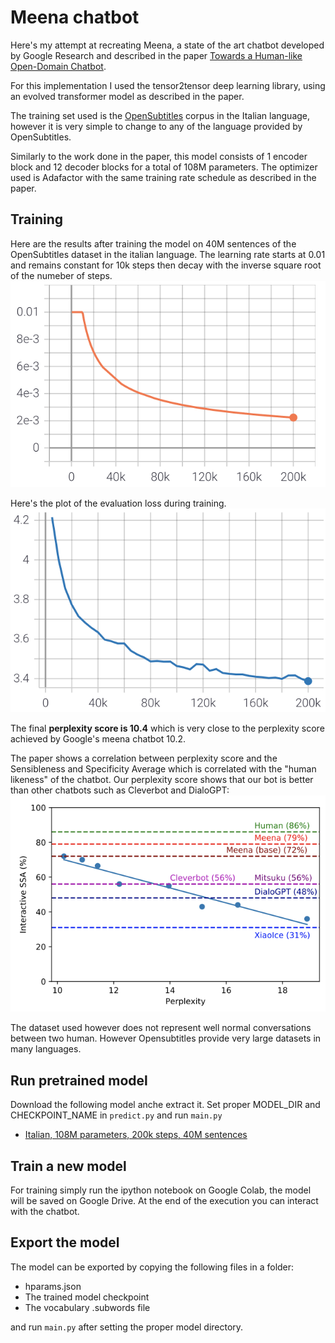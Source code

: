 # Meena chatbot
Here's my attempt at recreating Meena, a state of the art chatbot developed by Google Research and described in the paper [Towards a Human-like Open-Domain Chatbot](https://arxiv.org/pdf/2001.09977.pdf).

For this implementation I used the tensor2tensor deep learning library, using an evolved transformer model as described in the paper.

The training set used is the [OpenSubtitles](https://opus.nlpl.eu/OpenSubtitles-v2018.php) corpus in the Italian language, however it is very simple to change to any of the language provided by OpenSubtitles.

Similarly to the work done in the paper, this model consists of 1 encoder block and 12 decoder blocks for a total of 108M parameters. The optimizer used is Adafactor with the same training rate schedule as described in the paper.

## Training
Here are the results after training the model on 40M sentences of the OpenSubtitles dataset in the italian language.
The learning rate starts at 0.01 and remains constant for 10k steps then decay with the inverse square root of the numeber of steps.
![Learning rate schedule](images/learning_rate.png)

Here's the plot of the evaluation loss during training.
![Evaluation loss plot](images/training.png)

The final **perplexity score is 10.4** which is very close to the perplexity score achieved by Google's meena chatbot 10.2. 

The paper shows a correlation between perplexity score and the Sensibleness and
Specificity Average which is correlated with the "human likeness" of the chatbot. Our perplexity score shows that our bot is better than other chatbots such as Cleverbot and DialoGPT:
![Perplexity SSA correlation](images/perplexity_SSA.png)

The dataset used however does not represent well normal conversations between two human. However Opensubtitles provide very large datasets in many languages.


## Run pretrained model
Download the following model anche extract it. Set proper MODEL_DIR and CHECKPOINT_NAME in `predict.py` and run `main.py`

- [Italian, 108M parameters, 200k steps, 40M sentences](https://mega.nz/file/cjZSmLgC#lvZW9g0v4sa6QN4-fVLaUVTLcD6GCjmFMI7_b762pqQ)

## Train a new model
For training simply run the ipython notebook on Google Colab, the model will be saved on Google Drive. At the end of the execution you can interact with the chatbot.

## Export the model
The model can be exported by copying the following files in a folder:
- hparams.json
- The trained model checkpoint
- The vocabulary .subwords file 

and run `main.py` after setting the proper model directory.